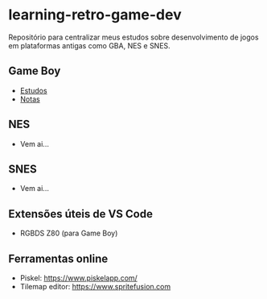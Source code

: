 # learning-retro-game-dev

Repositório para centralizar meus estudos sobre desenvolvimento de jogos
em plataformas antigas como GBA, NES e SNES.

## Game Boy

- [Estudos](GameBoy/)
- [Notas](GameBoy/docs/)

## NES

- Vem ai...

## SNES

- Vem ai...

## Extensões úteis de VS Code

- RGBDS Z80 (para Game Boy)

## Ferramentas online

- Piskel: https://www.piskelapp.com/
- Tilemap editor: https://www.spritefusion.com
